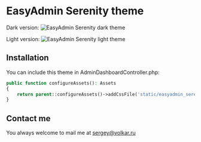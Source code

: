 # EasyAdmin Serenity theme

Dark version:
![EasyAdmin Serenity dark theme](https://github.com/volkar/easyadmin-serenity-theme/)

Light version:
![EasyAdmin Serenity light theme](https://github.com/volkar/easyadmin-serenity-theme/)

## Installation
You can include this theme in AdminDashboardController.php:
```php
public function configureAssets(): Assets
{
    return parent::configureAssets()->addCssFile('static/easyadmin_serenity_theme.css');
}
```

## Contact me

You always welcome to mail me at sergey@volkar.ru